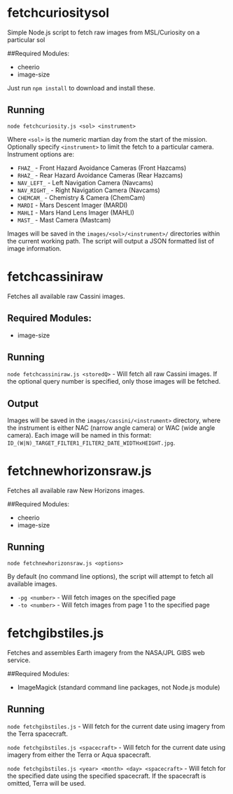 # fetchcuriositysol
Simple Node.js script to fetch raw images from MSL/Curiosity on a particular sol

##Required Modules:
* cheerio
* image-size

Just run `npm install` to download and install these.

## Running
`node fetchcuriosity.js <sol> <instrument>`

Where `<sol>` is the numeric martian day from the start of the mission. Optionally specify `<instrument>` to limit
the fetch to a particular camera. Instrument options are:
* `FHAZ_` - Front Hazard Avoidance Cameras (Front Hazcams)
* `RHAZ_` - Rear Hazard Avoidance Cameras (Rear Hazcams)
* `NAV_LEFT_` - Left Navigation Camera (Navcams)
* `NAV_RIGHT_` - Right Navigation Camera (Navcams)
* `CHEMCAM_` - Chemistry & Camera (ChemCam)
* `MARDI` - Mars Descent Imager (MARDI)
* `MAHLI` - Mars Hand Lens Imager (MAHLI)
* `MAST_` - Mast Camera (Mastcam)


Images will be saved in the `images/<sol>/<instrument>/` directories within the current working path. The script will output a JSON formatted list of image information.


# fetchcassiniraw
Fetches all available raw Cassini images.

## Required Modules:
* image-size

## Running
`node fetchcassiniraw.js <storedQ>` - Will fetch all raw Cassini images. If the optional query number is specified, only those images will be fetched. 

## Output
Images will be saved in the `images/cassini/<instrument>` directory, where the instrument is either NAC (narrow angle camera) or WAC (wide angle camera). 
Each image will be named in this format: `ID_(W|N)_TARGET_FILTER1_FILTER2_DATE_WIDTHxHEIGHT.jpg`.


# fetchnewhorizonsraw.js
Fetches all available raw New Horizons images. 


##Required Modules:
* cheerio
* image-size

## Running
`node fetchnewhorizonsraw.js <options>`

By default (no command line options), the script will attempt to fetch all available images. 
* `-pg <number>` - Will fetch images on the specified page
* `-to <number>` - Will fetch images from page 1 to the specified page


# fetchgibstiles.js
Fetches and assembles Earth imagery from the NASA/JPL GIBS web service.

##Required Modules:
* ImageMagick (standard command line packages, not Node.js module)

## Running
`node fetchgibstiles.js` - Will fetch for the current date using imagery from the Terra spacecraft. 

`node fetchgibstiles.js <spacecraft>` - Will fetch for the current date using imagery from either the Terra or Aqua spacecraft.

`node fetchgibstiles.js <year> <month> <day> <spacecraft>` - Will fetch for the specified date using the specified spacecraft. If the spacecraft is
omitted, Terra will be used.


